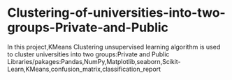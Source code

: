 # Clustering-of-universities-into-two-groups-Private-and-Public
In this project,KMeans Clustering unsupervised learning algorithm is used to cluster universities into two groups:Private and Public Libraries/pakages:Pandas,NumPy,Matplotlib,seaborn,Scikit-Learn,KMeans,confusion_matrix,classification_report
